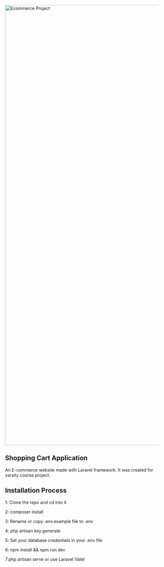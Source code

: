  <img width="1440" alt="Ecommerce Project" src="https://user-images.githubusercontent.com/9254656/100145865-e362bf80-2e90-11eb-9c12-9d2b31042f4c.png">

## Shopping Cart Application 
 An E-commerce website made with Laravel framework. It was created for varsity course project.

 ## Installation Process
 
 1: Clone the repo and cd into it
 
 2: composer install
 
 3: Rename or copy .env.example file to .env
 
 4: php artisan key:generate
 
 5: Set your database credentials in your .env file
 
 6: npm install && npm run dev
 
 7:php artisan serve or use Laravel Valet 
 
 
 

